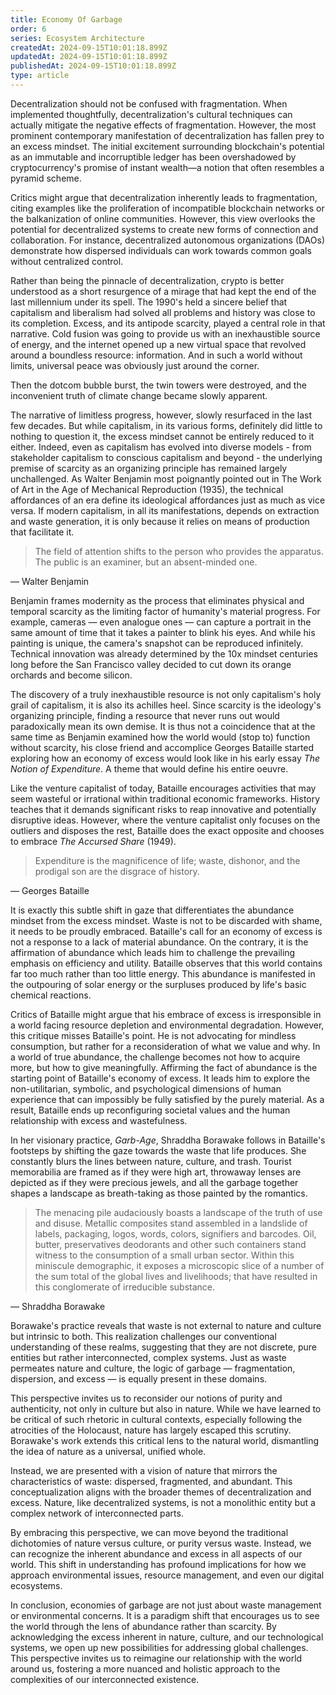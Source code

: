 ```yaml
---
title: Economy Of Garbage
order: 6
series: Ecosystem Architecture
createdAt: 2024-09-15T10:01:18.899Z
updatedAt: 2024-09-15T10:01:18.899Z
publishedAt: 2024-09-15T10:01:18.899Z
type: article
---
```


Decentralization should not be confused with fragmentation. When implemented thoughtfully, decentralization's cultural techniques can actually mitigate the negative effects of fragmentation. However, the most prominent contemporary manifestation of decentralization has fallen prey to an excess mindset. The initial excitement surrounding blockchain's potential as an immutable and incorruptible ledger has been overshadowed by cryptocurrency's promise of instant wealth—a notion that often resembles a pyramid scheme.

Critics might argue that decentralization inherently leads to fragmentation, citing examples like the proliferation of incompatible blockchain networks or the balkanization of online communities. However, this view overlooks the potential for decentralized systems to create new forms of connection and collaboration. For instance, decentralized autonomous organizations (DAOs) demonstrate how dispersed individuals can work towards common goals without centralized control.

Rather than being the pinnacle of decentralization, crypto is better understood as a short resurgence of a mirage that had kept the end of the last millennium under its spell. The 1990's held a sincere belief that capitalism and liberalism had solved all problems and history was close to its completion. Excess, and its antipode scarcity, played a central role in that narrative. Cold fusion was going to provide us with an inexhaustible source of energy, and the internet opened up a new virtual space that revolved around a boundless resource: information. And in such a world without limits, universal peace was obviously just around the corner.

Then the dotcom bubble burst, the twin towers were destroyed, and the inconvenient truth of climate change became slowly apparent.

The narrative of limitless progress, however, slowly resurfaced in the last few decades. But while capitalism, in its various forms, definitely did little to nothing to question it, the excess mindset cannot be entirely reduced to it either. Indeed, even as capitalism has evolved into diverse models - from stakeholder capitalism to conscious capitalism and beyond - the underlying premise of scarcity as an organizing principle has remained largely unchallenged. As Walter Benjamin most poignantly pointed out in The Work of Art in the Age of Mechanical Reproduction (1935), the technical affordances of an era define its ideological affordances just as much as vice versa. If modern capitalism, in all its manifestations, depends on extraction and waste generation, it is only because it relies on means of production that facilitate it.

> The field of attention shifts to the person who provides the apparatus. The public is an examiner, but an absent-minded one.

— Walter Benjamin

Benjamin frames modernity as the process that eliminates physical and temporal scarcity as the limiting factor of humanity's material progress. For example, cameras — even analogue ones — can capture a portrait in the same amount of time that it takes a painter to blink his eyes. And while his painting is unique, the camera's snapshot can be reproduced infinitely. Technical innovation was already determined by the 10x mindset centuries long before the San Francisco valley decided to cut down its orange orchards and become silicon.

The discovery of a truly inexhaustible resource is not only capitalism's holy grail of capitalism, it is also its achilles heel. Since scarcity is the ideology's organizing principle, finding a resource that never runs out would paradoxically mean its own demise. It is thus not a coincidence that at the same time as Benjamin examined how the world would (stop to) function without scarcity, his close friend and accomplice Georges Bataille started exploring how an economy of excess would look like in his early essay _The Notion of Expenditure_. A theme that would define his entire oeuvre.

Like the venture capitalist of today, Bataille encourages activities that may seem wasteful or irrational within traditional economic frameworks. History teaches that it demands significant risks to reap innovative and potentially disruptive ideas. However, where the venture capitalist only focuses on the outliers and disposes the rest, Bataille does the exact opposite and chooses to embrace _The Accursed Share_ (1949).

> Expenditure is the magnificence of life; waste, dishonor, and the prodigal son are the disgrace of history.

— Georges Bataille

It is exactly this subtle shift in gaze that differentiates the abundance mindset from the excess mindset. Waste is not to be discarded with shame, it needs to be proudly embraced. Bataille's call for an economy of excess is not a response to a lack of material abundance. On the contrary, it is the affirmation of abundance which leads him to challenge the prevailing emphasis on efficiency and utility. Bataille observes that this world contains far too much rather than too little energy. This abundance is manifested in the outpouring of solar energy or the surpluses produced by life's basic chemical reactions.

Critics of Bataille might argue that his embrace of excess is irresponsible in a world facing resource depletion and environmental degradation. However, this critique misses Bataille's point. He is not advocating for mindless consumption, but rather for a reconsideration of what we value and why. In a world of true abundance, the challenge becomes not how to acquire more, but how to give meaningfully. Affirming the fact of abundance is the starting point of Bataille's economy of excess. It leads him to explore the non-utilitarian, symbolic, and psychological dimensions of human experience that can impossibly be fully satisfied by the purely material. As a result, Bataille ends up reconfiguring societal values and the human relationship with excess and wastefulness.

In her visionary practice, _Garb-Age_, Shraddha Borawake follows in Bataille's footsteps by shifting the gaze towards the waste that life produces. She constantly blurs the lines between nature, culture, and trash. Tourist memorabilia are framed as if they were high art, throwaway lenses are depicted as if they were precious jewels, and all the garbage together shapes a landscape as breath-taking as those painted by the romantics.

> The menacing pile audaciously boasts a landscape of the truth of use and disuse. Metallic composites stand assembled in a landslide of labels, packaging, logos, words, colors, signifiers and barcodes. Oil, butter, preservatives deodorants and other such containers stand witness to the consumption of a small urban sector. Within this miniscule demographic, it exposes a microscopic slice of a number of the sum total of the global lives and livelihoods; that have resulted in this conglomerate of irreducible substance.

— Shraddha Borawake

Borawake's practice reveals that waste is not external to nature and culture but intrinsic to both. This realization challenges our conventional understanding of these realms, suggesting that they are not discrete, pure entities but rather interconnected, complex systems. Just as waste permeates nature and culture, the logic of garbage — fragmentation, dispersion, and excess — is equally present in these domains.

This perspective invites us to reconsider our notions of purity and authenticity, not only in culture but also in nature. While we have learned to be critical of such rhetoric in cultural contexts, especially following the atrocities of the Holocaust, nature has largely escaped this scrutiny. Borawake's work extends this critical lens to the natural world, dismantling the idea of nature as a universal, unified whole.

Instead, we are presented with a vision of nature that mirrors the characteristics of waste: dispersed, fragmented, and abundant. This conceptualization aligns with the broader themes of decentralization and excess. Nature, like decentralized systems, is not a monolithic entity but a complex network of interconnected parts.

By embracing this perspective, we can move beyond the traditional dichotomies of nature versus culture, or purity versus waste. Instead, we can recognize the inherent abundance and excess in all aspects of our world. This shift in understanding has profound implications for how we approach environmental issues, resource management, and even our digital ecosystems.

In conclusion, economies of garbage are not just about waste management or environmental concerns. It is a paradigm shift that encourages us to see the world through the lens of abundance rather than scarcity. By acknowledging the excess inherent in nature, culture, and our technological systems, we open up new possibilities for addressing global challenges. This perspective invites us to reimagine our relationship with the world around us, fostering a more nuanced and holistic approach to the complexities of our interconnected existence.
